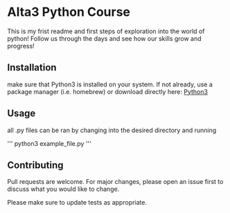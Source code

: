 # Alta3 Python Course

This is my frist readme and first steps of exploration into the world of python!
Follow us through the days and see how our skills grow and progress!

## Installation
make sure that Python3 is installed on your system. If not already, use a package manager (i.e. homebrew) or download directly here:
[Python3](https://www.python.org/downloads/)

## Usage

all .py files can be ran by changing into the desired directory and running 

'''
python3 example_file.py
'''

## Contributing

Pull requests are welcome. For major changes, please open an issue first
to discuss what you would like to change.

Please make sure to update tests as appropriate.
